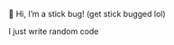 👋 Hi, I’m a stick bug! (get stick bugged lol)

I just write random code

<!---
A-stick-bug/A-stick-bug is a ✨ special ✨ repository because its `README.md` (this file) appears on your GitHub profile.
You can click the Preview link to take a look at your changes.
--->
